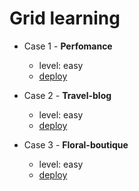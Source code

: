 # Grid learning

- Case 1 - **Perfomance**

  - level: easy
  - [deploy](https://nataliavozhdaeva.github.io/grid-learning/perfomance/)

- Case 2 - **Travel-blog**

  - level: easy
  - [deploy](https://nataliavozhdaeva.github.io/grid-learning/travel-blog/)

- Case 3 - **Floral-boutique**

  - level: easy
  - [deploy](https://nataliavozhdaeva.github.io/grid-learning/floral-boutique/)

